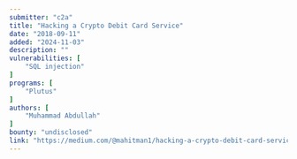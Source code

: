 ```yaml
---
submitter: "c2a"
title: "Hacking a Crypto Debit Card Service"
date: "2018-09-11"
added: "2024-11-03"
description: ""
vulnerabilities: [
    "SQL injection"
]
programs: [
    "Plutus"
]
authors: [
    "Muhammad Abdullah"
]
bounty: "undisclosed"
link: "https://medium.com/@mahitman1/hacking-a-crypto-debit-card-service-730f287aaee7"
---
```




